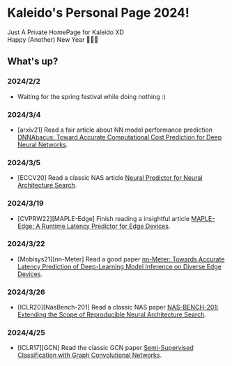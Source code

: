 # Kaleido's Personal Page 2024!  

Just A Private HomePage for Kaleido XD  
Happy (Another) New Year 🥳🥳🥳   

## What's up?  

### 2024/2/2
* Waiting for the spring festival while doing nothing :)  

### 2024/3/4  
* [arxiv21] Read a fair article about NN model performance prediction [DNNAbacus: Toward Accurate Computational Cost Prediction for Deep Neural Networks]().


### 2024/3/5
* [ECCV20] Read a classic NAS article [Neural Predictor for Neural Architecture
Search]().  


### 2024/3/19  
* [CVPRW22][MAPLE-Edge] Finish reading a insightful article [MAPLE-Edge: A Runtime Latency Predictor for Edge Devices]().  

### 2024/3/22  
* [Mobisys21][nn-Meter] Read a good paper [nn-Meter: Towards Accurate Latency Prediction of Deep-Learning Model Inference on Diverse Edge Devices]().  

### 2024/3/26  
* [ICLR20][NasBench-201] Read a classic NAS paper [NAS-BENCH-201: Extending the Scope of Reproducible Neural Architecture Search]().  

### 2024/4/25  
* [ICLR17][GCN] Read the classic GCN paper [Semi-Supervised Classification with Graph Convolutional Networks]().  



